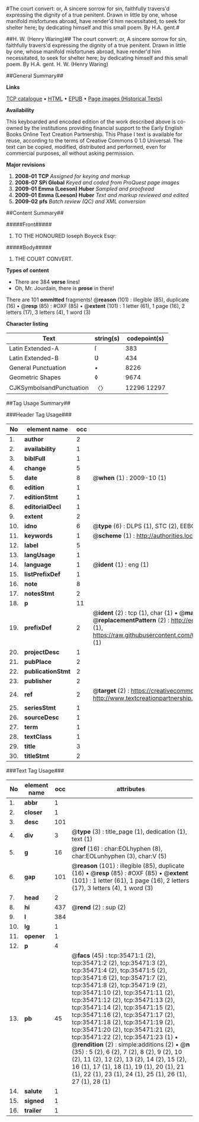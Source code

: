 #The court convert: or, A sincere sorrow for sin, faithfully travers'd expressing the dignity of a true penitent. Drawn in little by one, whose manifold misfortunes abroad, have render'd him necessitated, to seek for shelter here; by dedicating himself and this small poem. By H.A. gent.#

##H. W. (Henry Waring)##
The court convert: or, A sincere sorrow for sin, faithfully travers'd expressing the dignity of a true penitent. Drawn in little by one, whose manifold misfortunes abroad, have render'd him necessitated, to seek for shelter here; by dedicating himself and this small poem. By H.A. gent.
H. W. (Henry Waring)

##General Summary##

**Links**

[TCP catalogue](http://www.ota.ox.ac.uk/tcp/)  • 
[HTML](http://tei.it.ox.ac.uk/tcp/Texts-HTML/free/A67/A67600.html)  • 
[EPUB](http://tei.it.ox.ac.uk/tcp/Texts-EPUB/free/A67/A67600.epub) • 
[Page images (Historical Texts)](https://data.historicaltexts.jisc.ac.uk/view?pubId=eebo-99831009e&pageId=eebo-99831009e-35471-1)

**Availability**

This keyboarded and encoded edition of the
	       work described above is co-owned by the institutions
	       providing financial support to the Early English Books
	       Online Text Creation Partnership. This Phase I text is
	       available for reuse, according to the terms of Creative
	       Commons 0 1.0 Universal. The text can be copied,
	       modified, distributed and performed, even for
	       commercial purposes, all without asking permission.

**Major revisions**

1. __2008-01__ __TCP__ *Assigned for keying and markup*
1. __2008-07__ __SPi Global__ *Keyed and coded from ProQuest page images*
1. __2009-01__ __Emma (Leeson) Huber__ *Sampled and proofread*
1. __2009-01__ __Emma (Leeson) Huber__ *Text and markup reviewed and edited*
1. __2009-02__ __pfs__ *Batch review (QC) and XML conversion*

##Content Summary##

#####Front#####

1. TO THE HONOURED Ioseph Boyeck Esqr:

#####Body#####

1. THE COURT CONVERT.

**Types of content**

  * There are 384 **verse** lines!
  * Oh, Mr. Jourdain, there is **prose** in there!

There are 101 **ommitted** fragments! 
 @__reason__ (101) : illegible (85), duplicate (16)  •  @__resp__ (85) : #OXF (85)  •  @__extent__ (101) : 1 letter (61), 1 page (16), 2 letters (17), 3 letters (4), 1 word (3)

**Character listing**


|Text|string(s)|codepoint(s)|
|---|---|---|
|Latin Extended-A|ſ|383|
|Latin Extended-B|Ʋ|434|
|General Punctuation|•|8226|
|Geometric Shapes|◊|9674|
|CJKSymbolsandPunctuation|〈〉|12296 12297|

##Tag Usage Summary##

###Header Tag Usage###

|No|element name|occ|attributes|
|---|---|---|---|
|1.|__author__|2||
|2.|__availability__|1||
|3.|__biblFull__|1||
|4.|__change__|5||
|5.|__date__|8| @__when__ (1) : 2009-10 (1)|
|6.|__edition__|1||
|7.|__editionStmt__|1||
|8.|__editorialDecl__|1||
|9.|__extent__|2||
|10.|__idno__|6| @__type__ (6) : DLPS (1), STC (2), EEBO-CITATION (1), PROQUEST (1), VID (1)|
|11.|__keywords__|1| @__scheme__ (1) : http://authorities.loc.gov/ (1)|
|12.|__label__|5||
|13.|__langUsage__|1||
|14.|__language__|1| @__ident__ (1) : eng (1)|
|15.|__listPrefixDef__|1||
|16.|__note__|8||
|17.|__notesStmt__|2||
|18.|__p__|11||
|19.|__prefixDef__|2| @__ident__ (2) : tcp (1), char (1)  •  @__matchPattern__ (2) : ([0-9\-]+):([0-9IVX]+) (1), (.+) (1)  •  @__replacementPattern__ (2) : http://eebo.chadwyck.com/downloadtiff?vid=$1&page=$2 (1), https://raw.githubusercontent.com/textcreationpartnership/Texts/master/tcpchars.xml#$1 (1)|
|20.|__projectDesc__|1||
|21.|__pubPlace__|2||
|22.|__publicationStmt__|2||
|23.|__publisher__|2||
|24.|__ref__|2| @__target__ (2) : https://creativecommons.org/publicdomain/zero/1.0/ (1), http://www.textcreationpartnership.org/docs/. (1)|
|25.|__seriesStmt__|1||
|26.|__sourceDesc__|1||
|27.|__term__|1||
|28.|__textClass__|1||
|29.|__title__|3||
|30.|__titleStmt__|2||


###Text Tag Usage###

|No|element name|occ|attributes|
|---|---|---|---|
|1.|__abbr__|1||
|2.|__closer__|1||
|3.|__desc__|101||
|4.|__div__|3| @__type__ (3) : title_page (1), dedication (1), text (1)|
|5.|__g__|16| @__ref__ (16) : char:EOLhyphen (8), char:EOLunhyphen (3), char:V (5)|
|6.|__gap__|101| @__reason__ (101) : illegible (85), duplicate (16)  •  @__resp__ (85) : #OXF (85)  •  @__extent__ (101) : 1 letter (61), 1 page (16), 2 letters (17), 3 letters (4), 1 word (3)|
|7.|__head__|2||
|8.|__hi__|437| @__rend__ (2) : sup (2)|
|9.|__l__|384||
|10.|__lg__|1||
|11.|__opener__|1||
|12.|__p__|4||
|13.|__pb__|45| @__facs__ (45) : tcp:35471:1 (2), tcp:35471:2 (2), tcp:35471:3 (2), tcp:35471:4 (2), tcp:35471:5 (2), tcp:35471:6 (2), tcp:35471:7 (2), tcp:35471:8 (2), tcp:35471:9 (2), tcp:35471:10 (2), tcp:35471:11 (2), tcp:35471:12 (2), tcp:35471:13 (2), tcp:35471:14 (2), tcp:35471:15 (2), tcp:35471:16 (2), tcp:35471:17 (2), tcp:35471:18 (2), tcp:35471:19 (2), tcp:35471:20 (2), tcp:35471:21 (2), tcp:35471:22 (2), tcp:35471:23 (1)  •  @__rendition__ (2) : simple:additions (2)  •  @__n__ (35) : 5 (2), 6 (2), 7 (2), 8 (2), 9 (2), 10 (2), 11 (2), 12 (2), 13 (2), 14 (2), 15 (2), 16 (1), 17 (1), 18 (1), 19 (1), 20 (1), 21 (1), 22 (1), 23 (1), 24 (1), 25 (1), 26 (1), 27 (1), 28 (1)|
|14.|__salute__|1||
|15.|__signed__|1||
|16.|__trailer__|1||
